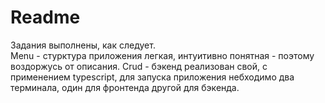 # Readme
Задания выполнены, как следует.  
Menu - стурктура приложения легкая, интуитивно понятная - поэтому воздоржусь от описания.
Crud - бэкенд реализован свой, с применением typescript, для запуска приложения небходимо два терминала, один для фронтенда другой для бэкенда.
